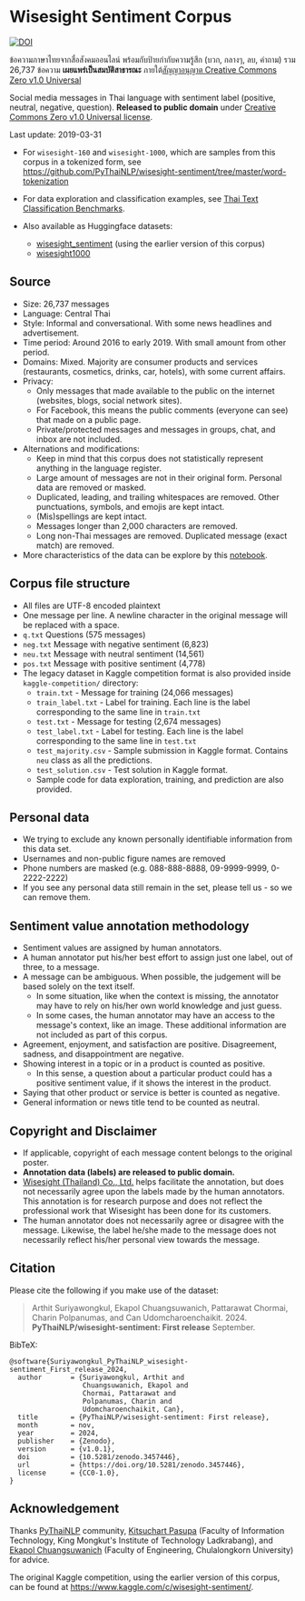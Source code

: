 # Wisesight Sentiment Corpus

[![DOI](https://zenodo.org/badge/174823035.svg)](https://zenodo.org/badge/latestdoi/174823035)

ข้อความภาษาไทยจากสื่อสังคมออนไลน์ พร้อมกับป้ายกำกับความรู้สึก (บวก, กลางๆ, ลบ, คำถาม) รวม 26,737 ข้อความ
**เผยแพร่เป็นสมบัติสาธารณะ** ภายใต้[สัญญาอนุญาต Creative Commons Zero v1.0 Universal][cc]

Social media messages in Thai language with sentiment label (positive, neutral, negative, question).
**Released to public domain** under [Creative Commons Zero v1.0 Universal license][cc].

[cc]: https://creativecommons.org/publicdomain/zero/1.0/

Last update: 2019-03-31

- For `wisesight-160` and `wisesight-1000`, which are samples from this corpus in a tokenized form,
  see <https://github.com/PyThaiNLP/wisesight-sentiment/tree/master/word-tokenization>

- For data exploration and classification examples,
  see [Thai Text Classification Benchmarks](https://github.com/PyThaiNLP/classification-benchmarks).

- Also available as Huggingface datasets:
  - [wisesight_sentiment](https://huggingface.co/datasets/wisesight_sentiment)
    (using the earlier version of this corpus)
  - [wisesight1000](https://huggingface.co/datasets/wisesight1000)

## Source

- Size: 26,737 messages
- Language: Central Thai
- Style: Informal and conversational. With some news headlines and advertisement.
- Time period: Around 2016 to early 2019. With small amount from other period.
- Domains: Mixed. Majority are consumer products and services
  (restaurants, cosmetics, drinks, car, hotels), with some current affairs.
- Privacy:
  - Only messages that made available to the public on the internet
    (websites, blogs, social network sites).
  - For Facebook, this means the public comments (everyone can see) that made on a public page.
  - Private/protected messages and messages in groups, chat, and inbox are not included.
- Alternations and modifications:
  - Keep in mind that this corpus does not statistically represent anything in the language register.
  - Large amount of messages are not in their original form. Personal data are removed or masked.
  - Duplicated, leading, and trailing whitespaces are removed.
    Other punctuations, symbols, and emojis are kept intact.
  - (Mis)spellings are kept intact.
  - Messages longer than 2,000 characters are removed.
  - Long non-Thai messages are removed. Duplicated message (exact match) are removed.
- More characteristics of the data can be explore by this
  [notebook](https://github.com/PyThaiNLP/wisesight-sentiment/blob/master/exploration.ipynb).

## Corpus file structure

- All files are UTF-8 encoded plaintext
- One message per line. A newline character in the original message will be replaced with a space.
- `q.txt` Questions (575 messages)
- `neg.txt` Message with negative sentiment (6,823)
- `neu.txt` Message with neutral sentiment (14,561)
- `pos.txt` Message with positive sentiment (4,778)
- The legacy dataset in Kaggle competition format is also provided inside `kaggle-competition/` directory:
  - `train.txt` - Message for training (24,066 messages)
  - `train_label.txt` - Label for training. Each line is the label corresponding to the same line in `train.txt`
  - `test.txt` - Message for testing (2,674 messages)
  - `test_label.txt` - Label for testing. Each line is the label corresponding to the same line in `test.txt`
  - `test_majority.csv` - Sample submission in Kaggle format. Contains `neu` class as all the predictions.
  - `test_solution.csv` - Test solution in Kaggle format.
  - Sample code for data exploration, training, and prediction are also provided.

## Personal data

- We trying to exclude any known personally identifiable information from this data set.
- Usernames and non-public figure names are removed
- Phone numbers are masked (e.g. 088-888-8888, 09-9999-9999, 0-2222-2222)
- If you see any personal data still remain in the set, please tell us - so we can remove them.

## Sentiment value annotation methodology

- Sentiment values are assigned by human annotators.
- A human annotator put his/her best effort to assign just one label, out of three, to a message.
- A message can be ambiguous. When possible, the judgement will be based solely on the text itself.
  - In some situation, like when the context is missing, the annotator may have to rely on his/her own world knowledge and just guess.
  - In some cases, the human annotator may have an access to the message's context, like an image.
    These additional information are not included as part of this corpus.
- Agreement, enjoyment, and satisfaction are positive. Disagreement, sadness, and disappointment are negative.
- Showing interest in a topic or in a product is counted as positive.
  - In this sense, a question about a particular product could has a positive sentiment value, if it shows the interest in the product.
- Saying that other product or service is better is counted as negative.
- General information or news title tend to be counted as neutral.

## Copyright and Disclaimer

- If applicable, copyright of each message content belongs to the original poster.
- **Annotation data (labels) are released to public domain.**
- [Wisesight (Thailand) Co., Ltd.](https://github.com/wisesight/) helps facilitate the annotation,
  but does not necessarily agree upon the labels made by the human annotators.
  This annotation is for research purpose and does not reflect the professional work that Wisesight has been done for its customers.
- The human annotator does not necessarily agree or disagree with the message.
  Likewise, the label he/she made to the message does not necessarily reflect his/her personal view towards the message.

## Citation

Please cite the following if you make use of the dataset:

> Arthit Suriyawongkul, Ekapol Chuangsuwanich, Pattarawat Chormai, Charin Polpanumas, and Can Udomcharoenchaikit. 2024. **PyThaiNLP/wisesight-sentiment: First release** September.

BibTeX:
```
@software{Suriyawongkul_PyThaiNLP_wisesight-sentiment_First_release_2024,
  author       = {Suriyawongkul, Arthit and
                  Chuangsuwanich, Ekapol and
                  Chormai, Pattarawat and
                  Polpanumas, Charin and
                  Udomcharoenchaikit, Can},
  title        = {PyThaiNLP/wisesight-sentiment: First release},
  month        = nov,
  year         = 2024,
  publisher    = {Zenodo},
  version      = {v1.0.1},
  doi          = {10.5281/zenodo.3457446},
  url          = {https://doi.org/10.5281/zenodo.3457446},
  license      = {CC0-1.0},
}
```

## Acknowledgement

Thanks [PyThaiNLP](https://github.com/PyThaiNLP/pythainlp) community,
[Kitsuchart Pasupa](http://www.it.kmitl.ac.th/~kitsuchart/)
(Faculty of Information Technology, King Mongkut's Institute of Technology Ladkrabang),
and [Ekapol Chuangsuwanich](https://www.cp.eng.chula.ac.th/en/about/faculty/ekapolc/)
(Faculty of Engineering, Chulalongkorn University) for advice.

The original Kaggle competition, using the earlier version of this corpus,
can be found at <https://www.kaggle.com/c/wisesight-sentiment/>.
